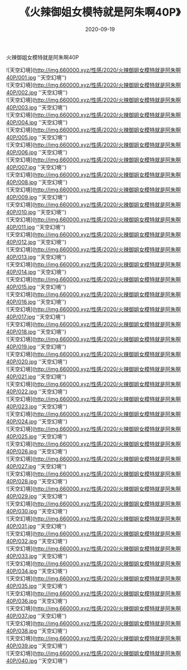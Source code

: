 ﻿---
layout: post
title:  《火辣御姐女模特就是阿朱啊40P》
date:   2020-09-19
img: http://img.660000.xyz/性感/2020/火辣御姐女模特就是阿朱啊40P/000.jpg
categories: [美女, 性感, 泳衣]
---

火辣御姐女模特就是阿朱啊40P



![天空幻境](http://img.660000.xyz/性感/2020/火辣御姐女模特就是阿朱啊40P/001.jpg ''天空幻境'') <br>
![天空幻境](http://img.660000.xyz/性感/2020/火辣御姐女模特就是阿朱啊40P/002.jpg ''天空幻境'') <br>
![天空幻境](http://img.660000.xyz/性感/2020/火辣御姐女模特就是阿朱啊40P/003.jpg ''天空幻境'') <br>
![天空幻境](http://img.660000.xyz/性感/2020/火辣御姐女模特就是阿朱啊40P/004.jpg ''天空幻境'') <br>
![天空幻境](http://img.660000.xyz/性感/2020/火辣御姐女模特就是阿朱啊40P/005.jpg ''天空幻境'') <br>
![天空幻境](http://img.660000.xyz/性感/2020/火辣御姐女模特就是阿朱啊40P/006.jpg ''天空幻境'') <br>
![天空幻境](http://img.660000.xyz/性感/2020/火辣御姐女模特就是阿朱啊40P/007.jpg ''天空幻境'') <br>
![天空幻境](http://img.660000.xyz/性感/2020/火辣御姐女模特就是阿朱啊40P/008.jpg ''天空幻境'') <br>
![天空幻境](http://img.660000.xyz/性感/2020/火辣御姐女模特就是阿朱啊40P/009.jpg ''天空幻境'') <br>
![天空幻境](http://img.660000.xyz/性感/2020/火辣御姐女模特就是阿朱啊40P/010.jpg ''天空幻境'') <br>
![天空幻境](http://img.660000.xyz/性感/2020/火辣御姐女模特就是阿朱啊40P/011.jpg ''天空幻境'') <br>
![天空幻境](http://img.660000.xyz/性感/2020/火辣御姐女模特就是阿朱啊40P/012.jpg ''天空幻境'') <br>
![天空幻境](http://img.660000.xyz/性感/2020/火辣御姐女模特就是阿朱啊40P/013.jpg ''天空幻境'') <br>
![天空幻境](http://img.660000.xyz/性感/2020/火辣御姐女模特就是阿朱啊40P/014.jpg ''天空幻境'') <br>
![天空幻境](http://img.660000.xyz/性感/2020/火辣御姐女模特就是阿朱啊40P/015.jpg ''天空幻境'') <br>
![天空幻境](http://img.660000.xyz/性感/2020/火辣御姐女模特就是阿朱啊40P/016.jpg ''天空幻境'') <br>
![天空幻境](http://img.660000.xyz/性感/2020/火辣御姐女模特就是阿朱啊40P/017.jpg ''天空幻境'') <br>
![天空幻境](http://img.660000.xyz/性感/2020/火辣御姐女模特就是阿朱啊40P/018.jpg ''天空幻境'') <br>
![天空幻境](http://img.660000.xyz/性感/2020/火辣御姐女模特就是阿朱啊40P/019.jpg ''天空幻境'') <br>
![天空幻境](http://img.660000.xyz/性感/2020/火辣御姐女模特就是阿朱啊40P/020.jpg ''天空幻境'') <br>
![天空幻境](http://img.660000.xyz/性感/2020/火辣御姐女模特就是阿朱啊40P/021.jpg ''天空幻境'') <br>
![天空幻境](http://img.660000.xyz/性感/2020/火辣御姐女模特就是阿朱啊40P/022.jpg ''天空幻境'') <br>
![天空幻境](http://img.660000.xyz/性感/2020/火辣御姐女模特就是阿朱啊40P/023.jpg ''天空幻境'') <br>
![天空幻境](http://img.660000.xyz/性感/2020/火辣御姐女模特就是阿朱啊40P/024.jpg ''天空幻境'') <br>
![天空幻境](http://img.660000.xyz/性感/2020/火辣御姐女模特就是阿朱啊40P/025.jpg ''天空幻境'') <br>
![天空幻境](http://img.660000.xyz/性感/2020/火辣御姐女模特就是阿朱啊40P/026.jpg ''天空幻境'') <br>
![天空幻境](http://img.660000.xyz/性感/2020/火辣御姐女模特就是阿朱啊40P/027.jpg ''天空幻境'') <br>
![天空幻境](http://img.660000.xyz/性感/2020/火辣御姐女模特就是阿朱啊40P/028.jpg ''天空幻境'') <br>
![天空幻境](http://img.660000.xyz/性感/2020/火辣御姐女模特就是阿朱啊40P/029.jpg ''天空幻境'') <br>
![天空幻境](http://img.660000.xyz/性感/2020/火辣御姐女模特就是阿朱啊40P/030.jpg ''天空幻境'') <br>
![天空幻境](http://img.660000.xyz/性感/2020/火辣御姐女模特就是阿朱啊40P/031.jpg ''天空幻境'') <br>
![天空幻境](http://img.660000.xyz/性感/2020/火辣御姐女模特就是阿朱啊40P/032.jpg ''天空幻境'') <br>
![天空幻境](http://img.660000.xyz/性感/2020/火辣御姐女模特就是阿朱啊40P/033.jpg ''天空幻境'') <br>
![天空幻境](http://img.660000.xyz/性感/2020/火辣御姐女模特就是阿朱啊40P/034.jpg ''天空幻境'') <br>
![天空幻境](http://img.660000.xyz/性感/2020/火辣御姐女模特就是阿朱啊40P/035.jpg ''天空幻境'') <br>
![天空幻境](http://img.660000.xyz/性感/2020/火辣御姐女模特就是阿朱啊40P/036.jpg ''天空幻境'') <br>
![天空幻境](http://img.660000.xyz/性感/2020/火辣御姐女模特就是阿朱啊40P/037.jpg ''天空幻境'') <br>
![天空幻境](http://img.660000.xyz/性感/2020/火辣御姐女模特就是阿朱啊40P/038.jpg ''天空幻境'') <br>
![天空幻境](http://img.660000.xyz/性感/2020/火辣御姐女模特就是阿朱啊40P/039.jpg ''天空幻境'') <br>
![天空幻境](http://img.660000.xyz/性感/2020/火辣御姐女模特就是阿朱啊40P/040.jpg ''天空幻境'') <br>